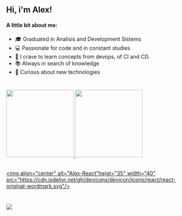 ## Hi, i'm Alex! 

#### A little bit about me:

- :mortar_board: Graduated in Analisis and Development Sistems
- 💻 Passionate for code and in constant studies
- 🤖 I crave to learn concepts from devops, of CI and CD.
- 📚 Always in search of knowledge
- 👾 Curious about new technologies 

#
 <div>
  <a href="https://github.com/AlexAlexandreAlves">
  <img height="180em" src="https://github-readme-stats.vercel.app/api?username=AlexAlexandreAlves&show_icons=true&theme=tokyonight&include_all_commits=true&count_private=true"/>
  <img height="180em" src="https://github-readme-stats.vercel.app/api/top-langs/?username=AlexAlexandreAlves&layout=compact&langs_count=7&theme=tokyonight"/>
</div>
         
          
 <div style="display: inline_block"><br>
   
  <img align="center" alt="Alex-React"heigt="35" width="40" src="https://cdn.jsdelivr.net/gh/devicons/devicon/icons/react/react-original-wordmark.svg"/>
  
</div>

 #
<div>
 <a href="https://www.linkedin.com/in/alex-alexandre-alves-7b7a75185/" target="_blank"><img src="https://img.shields.io/badge/-LinkedIn-%230077B5?style=for-the-badge&logo=linkedin&logoColor=white" target="_blank"></a> 
</div>
                
